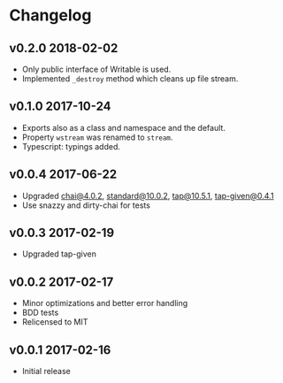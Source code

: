 # Changelog

## v0.2.0 2018-02-02

  * Only public interface of Writable is used.
  * Implemented `_destroy` method which cleans up file stream.

## v0.1.0 2017-10-24

  * Exports also as a class and namespace and the default.
  * Property `wstream` was renamed to `stream`.
  * Typescript: typings added.

## v0.0.4 2017-06-22

  * Upgraded chai@4.0.2, standard@10.0.2, tap@10.5.1, tap-given@0.4.1
  * Use snazzy and dirty-chai for tests

## v0.0.3 2017-02-19

  * Upgraded tap-given

## v0.0.2 2017-02-17

  * Minor optimizations and better error handling
  * BDD tests
  * Relicensed to MIT

## v0.0.1 2017-02-16

  * Initial release
